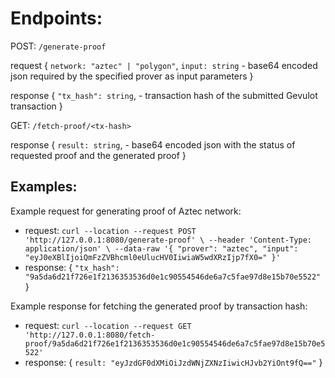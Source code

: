 # Endpoints:

POST: `/generate-proof`

request {
`network: "aztec" | "polygon"`,
`input: string` - base64 encoded json required by the specified prover as input parameters
}

response {
`"tx_hash": string`, - transaction hash of the submitted Gevulot transaction
}


GET: `/fetch-proof/<tx-hash>`

response {
`result: string`, - base64 encoded json with the status of requested proof and the generated proof
}

## Examples:
Example request for generating proof of Aztec network:

* request:
  `curl --location --request POST 'http://127.0.0.1:8080/generate-proof' \
  --header 'Content-Type: application/json' \
  --data-raw '{
  "prover": "aztec",
  "input": "eyJ0eXBlIjoiQmFzZVBhcml0eUlucHV0IiwiaW5wdXRzIjp7fX0="
  }'`
* response:
  {
  `"tx_hash": "9a5da6d21f726e1f2136353536d0e1c90554546de6a7c5fae97d8e15b70e5522"`
  }


Example response for fetching the generated proof by transaction hash:

* request:
  `curl --location --request GET 'http://127.0.0.1:8080/fetch-proof/9a5da6d21f726e1f2136353536d0e1c90554546de6a7c5fae97d8e15b70e5522'`
* response:
  {
  `result: "eyJzdGF0dXMiOiJzdWNjZXNzIiwicHJvb2YiOnt9fQ=="`
  }
